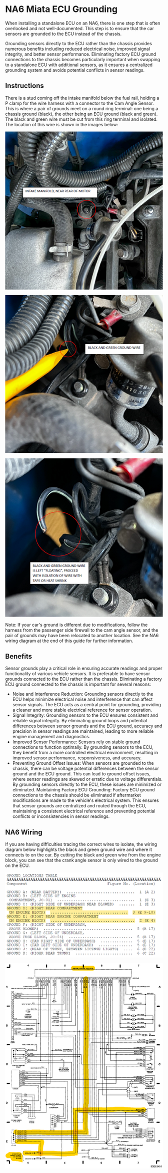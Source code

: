 # NA6 Miata ECU Grounding

When installing a standalone ECU on an NA6, there is one step that is often overlooked and not well-documented. This step is to ensure that the car sensors are grounded to the ECU instead of the chassis.

Grounding sensors directly to the ECU rather than the chassis provides numerous benefits including reduced electrical noise, improved signal integrity, and better sensor performance. Eliminating factory ECU ground connections to the chassis becomes particularly important when swapping to a standalone ECU with additional sensors, as it ensures a centralized grounding system and avoids potential conflicts in sensor readings.

## Instructions

There is a stud coming off the intake manifold below the fuel rail, holding a P clamp for the wire harness with a connector to the Cam Angle Sensor. This is where a pair of grounds meet on a round ring terminal: one being a chassis ground (black), the other being an ECU ground (black and green). The black and green wire must be cut from this ring terminal and isolated. The location of this wire is shown in the images below:

![image](<NA6 ECU Gnding/Picture1.png>)

![image](<NA6 ECU Gnding/Picture2.png>)

![image](<NA6 ECU Gnding/Picture3.png>)

Note: If your car's ground is different due to modifications, follow the harness from the passenger side firewall to the cam angle sensor, and the pair of grounds may have been relocated to another location. See the NA6 wiring diagram at the end of this guide for further information.

## Benefits

Sensor grounds play a critical role in ensuring accurate readings and proper functionality of various vehicle sensors. It is preferable to have sensor grounds connected to the ECU rather than the chassis. Eliminating a factory ECU ground connected to the chassis is important for several reasons:

- Noise and Interference Reduction: Grounding sensors directly to the ECU helps minimize electrical noise and interference that can affect sensor signals. The ECU acts as a central point for grounding, providing a cleaner and more stable electrical reference for sensor operation.
- Signal Integrity: Grounding sensors to the ECU ensures consistent and reliable signal integrity. By eliminating ground loops and potential differences between sensor grounds and the ECU ground, accuracy and precision in sensor readings are maintained, leading to more reliable engine management and diagnostics.
- Improved Sensor Performance: Sensors rely on stable ground connections to function optimally. By grounding sensors to the ECU, they benefit from a more controlled electrical environment, resulting in improved sensor performance, responsiveness, and accuracy.
- Preventing Ground Offset Issues: When sensors are grounded to the chassis, there can be voltage potential differences between the sensor ground and the ECU ground. This can lead to ground offset issues, where sensor readings are skewed or erratic due to voltage differentials. By grounding sensors directly to the ECU, these issues are minimized or eliminated.
Maintaining Factory ECU Grounding: Factory ECU ground connections to the chassis should be eliminated if aftermarket modifications are made to the vehicle's electrical system. This ensures that sensor grounds are centralized and routed through the ECU, maintaining a consistent electrical reference and preventing potential conflicts or inconsistencies in sensor readings.

## NA6 Wiring

If you are having difficulties tracing the correct wires to isolate, the wiring diagram below highlights the black and green ground wire and where it connects to on the car. By cutting the black and green wire from the engine block, you can see that the crank angle sensor is only wired to the ground on the ECU.

![image](<NA6 ECU Gnding/Picture4.png>)

![image](<NA6 ECU Gnding/Picture5.png>)
